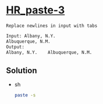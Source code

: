 # [HR_paste-3](https://www.hackerrank.com/challenges/paste-3)

```en
Replace newlines in input with tabs
```

```txt
Input: Albany, N.Y.
Albuquerque, N.M.
Output:
Albany, N.Y.    Albuquerque, N.M.
```

## Solution

* sh

  ```sh
  paste -s
  ```
